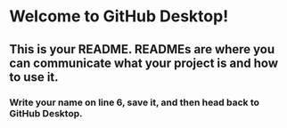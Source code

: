 # Welcome to GitHub Desktop!

## This is your README. READMEs are where you can communicate what your project is and how to use it.
### Write your name on line 6, save it, and then head back to GitHub Desktop.
